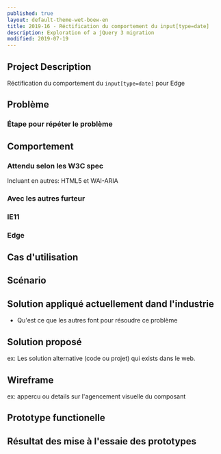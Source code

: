 ```yaml
---
published: true
layout: default-theme-wet-boew-en
title: 2019-16 - Réctification du comportement du input[type=date]
description: Exploration of a jQuery 3 migration
modified: 2019-07-19
---
```


## Project Description

Réctification du comportement du ```input[type=date]``` pour Edge

## Problème

### Étape pour répéter le problème


## Comportement

### Attendu selon les W3C spec

Incluant en autres: HTML5 et WAI-ARIA

### Avec les autres furteur

### IE11

### Edge


## Cas d'utilisation

## Scénario

## Solution appliqué actuellement dand l'industrie

* Qu'est ce que les autres font pour résoudre ce problème

## Solution proposé

ex: Les solution alternative (code ou projet) qui exists dans le web.

## Wireframe

ex: appercu ou details sur l'agencement visuelle du composant

## Prototype functionelle

## Résultat des mise à l'essaie des prototypes
